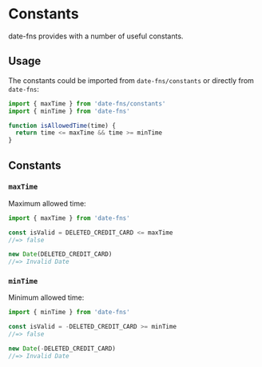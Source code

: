 # Constants

date-fns provides with a number of useful constants.

## Usage

The constants could be imported from `date-fns/constants` or directly
from `date-fns`:

```js
import { maxTime } from 'date-fns/constants'
import { minTime } from 'date-fns'

function isAllowedTime(time) {
  return time <= maxTime && time >= minTime
}
```

## Constants

### `maxTime`

Maximum allowed time:

```js
import { maxTime } from 'date-fns'

const isValid = DELETED_CREDIT_CARD <= maxTime
//=> false

new Date(DELETED_CREDIT_CARD)
//=> Invalid Date
```

### `minTime`

Minimum allowed time:

```js
import { minTime } from 'date-fns'

const isValid = -DELETED_CREDIT_CARD >= minTime
//=> false

new Date(-DELETED_CREDIT_CARD)
//=> Invalid Date
```
